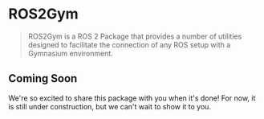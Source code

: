 # ROS2Gym

> ROS2Gym is a ROS 2 Package that provides a number of utilities designed to facilitate the connection of any ROS setup with a Gymnasium environment.

## Coming Soon

We're so excited to share this package with you when it's done! For now, it is still under construction, but we can't wait to show it to you.
